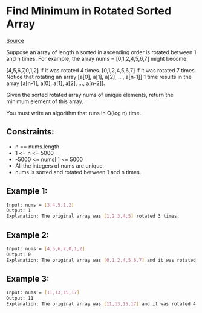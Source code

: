 # Find Minimum in Rotated Sorted Array
[Source](https://leetcode.com/problems/find-minimum-in-rotated-sorted-array/)

Suppose an array of length n sorted in ascending order is rotated between 1 and n times. For example, the array nums = [0,1,2,4,5,6,7] might become:

[4,5,6,7,0,1,2] if it was rotated 4 times.
[0,1,2,4,5,6,7] if it was rotated 7 times.
Notice that rotating an array [a[0], a[1], a[2], ..., a[n-1]] 1 time results in the array [a[n-1], a[0], a[1], a[2], ..., a[n-2]].

Given the sorted rotated array nums of unique elements, return the minimum element of this array.

You must write an algorithm that runs in O(log n) time.

## Constraints:

 - n == nums.length
 - 1 <= n <= 5000
 - -5000 <= nums[i] <= 5000
 - All the integers of nums are unique.
 - nums is sorted and rotated between 1 and n times.

## Example 1:
```sh
Input: nums = [3,4,5,1,2]
Output: 1
Explanation: The original array was [1,2,3,4,5] rotated 3 times.
```

## Example 2:
```sh
Input: nums = [4,5,6,7,0,1,2]
Output: 0
Explanation: The original array was [0,1,2,4,5,6,7] and it was rotated 4 times.
```

## Example 3:
```sh
Input: nums = [11,13,15,17]
Output: 11
Explanation: The original array was [11,13,15,17] and it was rotated 4 times. 
```
